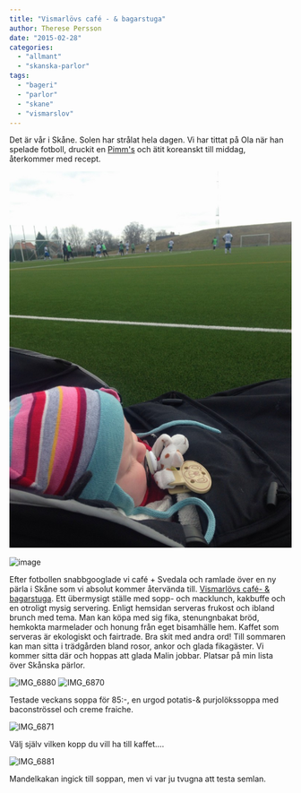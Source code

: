 ```yaml
---
title: "Vismarlövs café - & bagarstuga"
author: Therese Persson
date: "2015-02-28"
categories: 
  - "allmant"
  - "skanska-parlor"
tags: 
  - "bageri"
  - "parlor"
  - "skane"
  - "vismarslov"
---
```


Det är vår i Skåne. Solen har strålat hela dagen. Vi har tittat på Ola när han spelade fotboll, druckit en [Pimm's](/posts/han-dricker-pimms/) och ätit koreanskt till middag, återkommer med recept. 

![image](/static/img/image17-e1425202939504-768x1024.jpg)

![image](/static/img/image18-1024x768.jpg)

Efter fotbollen snabbgooglade vi café + Svedala och ramlade över en ny pärla i Skåne som vi absolut kommer återvända till. [Vismarlövs café- & bagarstuga](https://www.vismarlovscafe.se/se/). Ett übermysigt ställe med sopp- och macklunch, kakbuffe och en otroligt mysig servering. Enligt hemsidan serveras frukost och ibland brunch med tema. Man kan köpa med sig fika, stenungnbakat bröd, hemkokta marmelader och honung från eget bisamhälle hem. Kaffet som serveras är ekologiskt och fairtrade. Bra skit med andra ord! Till sommaren kan man sitta i trädgården bland rosor, ankor och glada fikagäster. Vi kommer sitta där och hoppas att glada Malin jobbar. Platsar på min lista över Skånska pärlor.


![IMG_6880](/static/img/IMG_6880-e1425203259402-768x1024.jpg)
![IMG_6870](/static/img/IMG_6870-e1425203313371-768x1024.jpg)

Testade veckans soppa för 85:-, en urgod potatis-& purjolökssoppa med baconströssel och creme fraiche.

![IMG_6871](/static/img/IMG_6871-e1425203285515-768x1024.jpg)

Välj själv vilken kopp du vill ha till kaffet....

![IMG_6881](/static/img/IMG_6881-1024x1024.jpg)

Mandelkakan ingick till soppan, men vi var ju tvugna att testa semlan.
